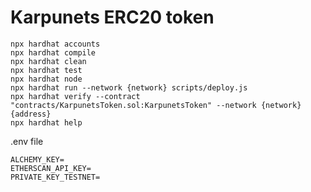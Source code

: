 # Karpunets ERC20 token

```shell
npx hardhat accounts
npx hardhat compile
npx hardhat clean
npx hardhat test
npx hardhat node
npx hardhat run --network {network} scripts/deploy.js
npx hardhat verify --contract "contracts/KarpunetsToken.sol:KarpunetsToken" --network {network} {address}
npx hardhat help
```

.env file
```dotenv
ALCHEMY_KEY=
ETHERSCAN_API_KEY=
PRIVATE_KEY_TESTNET=
```